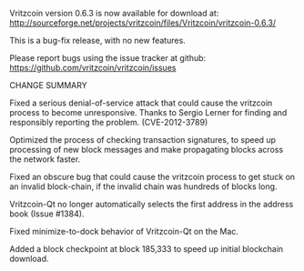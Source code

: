Vritzcoin version 0.6.3 is now available for download at:
  http://sourceforge.net/projects/vritzcoin/files/Vritzcoin/vritzcoin-0.6.3/

This is a bug-fix release, with no new features.

Please report bugs using the issue tracker at github:
  https://github.com/vritzcoin/vritzcoin/issues

CHANGE SUMMARY

Fixed a serious denial-of-service attack that could cause the
vritzcoin process to become unresponsive. Thanks to Sergio Lerner
for finding and responsibly reporting the problem. (CVE-2012-3789)

Optimized the process of checking transaction signatures, to
speed up processing of new block messages and make propagating
blocks across the network faster.

Fixed an obscure bug that could cause the vritzcoin process to get
stuck on an invalid block-chain, if the invalid chain was
hundreds of blocks long.

Vritzcoin-Qt no longer automatically selects the first address
in the address book (Issue #1384).

Fixed minimize-to-dock behavior of Vritzcoin-Qt on the Mac.

Added a block checkpoint at block 185,333 to speed up initial
blockchain download.

